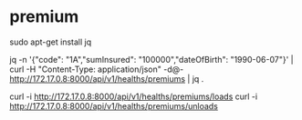 # premium

sudo apt-get install jq

jq -n '{"code": "1A","sumInsured": "100000","dateOfBirth": "1990-06-07"}' | curl -H "Content-Type: application/json" -d@- http://172.17.0.8:8000/api/v1/healths/premiums | jq .

curl -i http://172.17.0.8:8000/api/v1/healths/premiums/loads
curl -i http://172.17.0.8:8000/api/v1/healths/premiums/unloads